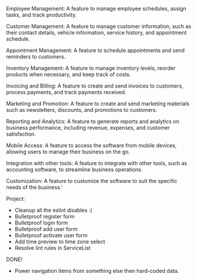Employee Management: A feature to manage employee schedules, assign tasks, and track productivity.

Customer Management: A feature to manage customer information, such as their contact details, vehicle information, service history, and appointment schedule.

Appointment Management: A feature to schedule appointments and send reminders to customers.

Inventory Management: A feature to manage inventory levels, reorder products when necessary, and keep track of costs.

Invoicing and Billing: A feature to create and send invoices to customers, process payments, and track payments received.

Marketing and Promotion: A feature to create and send marketing materials such as newsletters, discounts, and promotions to customers.

Reporting and Analytics: A feature to generate reports and analytics on business performance, including revenue, expenses, and customer satisfaction.

Mobile Access: A feature to access the software from mobile devices, allowing users to manage their business on the go.

Integration with other tools: A feature to integrate with other tools, such as accounting software, to streamline business operations.

Customization: A feature to customize the software to suit the specific needs of the business.'



Project:
- Cleanup all the eslint disables :(
- Bulletproof register form
- Bulletproof login form
- Bulletproof add user form
- Bulletproof activate user form
- Add time preview to time zone select
- Resolve lint rules in ServiceList


DONE!
- Power navigation items from something else then hard-coded data.